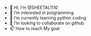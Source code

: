- 👋 Hi, I’m @SHEETAL1110
- 👀 I’m interested in programming
- 🌱 I’m currently learning python coding
- 💞️ I’m looking to collaborate on github
- 📫 How to reach My goal

<!---
SHEETAL1110/SHEETAL1110 is a ✨ special ✨ repository because its `README.md` (this file) appears on your GitHub profile.
You can click the Preview link to take a look at your changes.
--->
